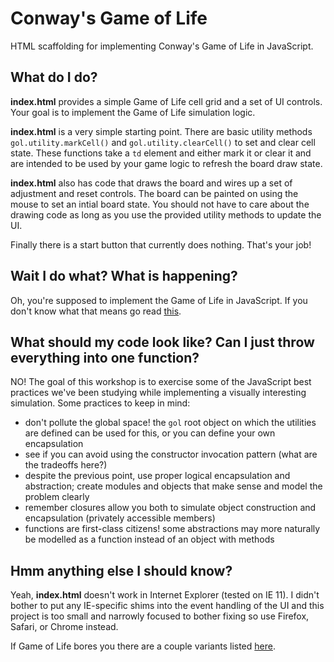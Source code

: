 # Conway's Game of Life

HTML scaffolding for implementing Conway's Game of Life in JavaScript.

## What do I do?

**index.html** provides a simple Game of Life cell grid and a set of UI controls. Your goal is to implement the Game of Life simulation logic.

**index.html** is a very simple starting point. There are basic utility methods `gol.utility.markCell()` and `gol.utility.clearCell()` to set and clear cell state. These functions take a `td` element and either mark it or clear it and are intended to be used by your game logic to refresh the board draw state.

**index.html** also has code that draws the board and wires up a set of adjustment and reset controls. The board can be painted on using the mouse to set an intial board state. You should not have to care about the drawing code as long as you use the provided utility methods to update the UI.

Finally there is a start button that currently does nothing. That's your job!

## Wait I do what? What is happening?

Oh, you're supposed to implement the Game of Life in JavaScript. If you don't know what that means go read [this](http://en.wikipedia.org/wiki/Conway's_Game_of_Life).

## What should my code look like? Can I just throw everything into one function?

NO! The goal of this workshop is to exercise some of the JavaScript best practices we've been studying while implementing a visually interesting simulation. Some practices to keep in mind:

- don't pollute the global space! the `gol` root object on which the utilities are defined can be used for this, or you can define your own encapsulation
- see if you can avoid using the constructor invocation pattern (what are the tradeoffs here?)
- despite the previous point, use proper logical encapsulation and abstraction; create modules and objects that make sense and model the problem clearly
- remember closures allow you both to simulate object construction and encapsulation (privately accessible members)
- functions are first-class citizens! some abstractions may more naturally be modelled as a function instead of an object with methods

## Hmm anything else I should know?

Yeah, **index.html** doesn't work in Internet Explorer (tested on IE 11). I didn't bother to put any IE-specific shims into the event handling of the UI and this project is too small and narrowly focused to bother fixing so use Firefox, Safari, or Chrome instead.

If Game of Life bores you there are a couple variants listed [here](http://en.wikipedia.org/wiki/Langton's_ant).